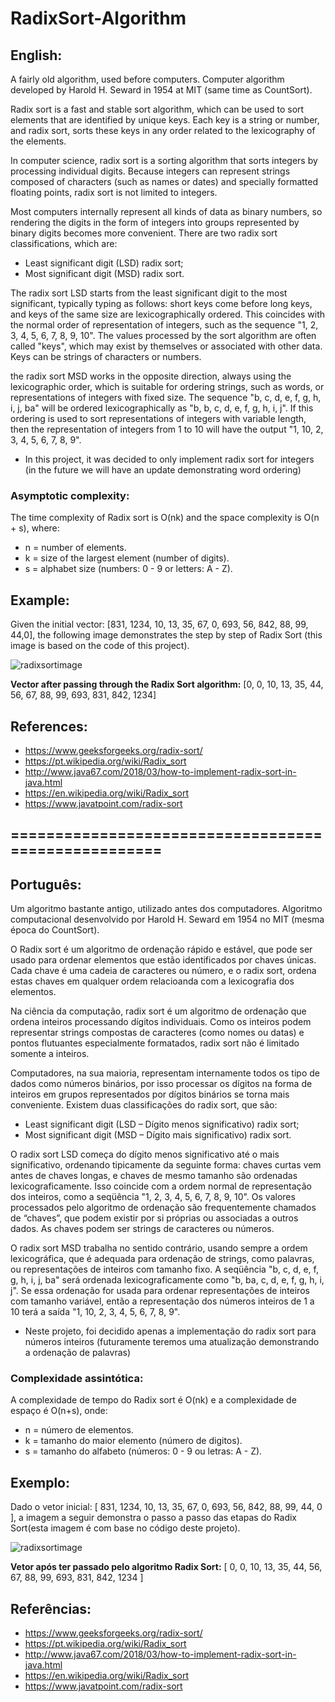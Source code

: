 # RadixSort-Algorithm
## English:

A fairly old algorithm, used before computers. Computer algorithm developed by Harold H. Seward in 1954 at MIT (same time as CountSort).

Radix sort is a fast and stable sort algorithm, which can be used to sort elements that are identified by unique keys. Each key is a string or number, and radix sort, sorts these keys in any order related to the lexicography of the elements.

In computer science, radix sort is a sorting algorithm that sorts integers by processing individual digits. Because integers can represent strings composed of characters (such as names or dates) and specially formatted floating points, radix sort is not limited to integers.

Most computers internally represent all kinds of data as binary numbers, so rendering the digits in the form of integers into groups represented by binary digits becomes more convenient. There are two radix sort classifications, which are:
 - Least significant digit (LSD) radix sort;
 - Most significant digit (MSD) radix sort.

The radix sort LSD starts from the least significant digit to the most significant, typically typing as follows: short keys come before long keys, and keys of the same size are lexicographically ordered. This coincides with the normal order of representation of integers, such as the sequence "1, 2, 3, 4, 5, 6, 7, 8, 9, 10". The values processed by the sort algorithm are often called "keys", which may exist by themselves or associated with other data. Keys can be strings of characters or numbers.

the radix sort MSD works in the opposite direction, always using the lexicographic order, which is suitable for ordering strings, such as words, or representations of integers with fixed size. The sequence "b, c, d, e, f, g, h, i, j, ba" will be ordered lexicographically as "b, b, c, d, e, f, g, h, i, j". If this ordering is used to sort representations of integers with variable length, then the representation of integers from 1 to 10 will have the output "1, 10, 2, 3, 4, 5, 6, 7, 8, 9".

- In this project, it was decided to only implement radix sort for integers (in the future we will have an update demonstrating word ordering)

### Asymptotic complexity:
The time complexity of Radix sort is O(nk) and the space complexity is O(n + s), where:
- n = number of elements.
- k = size of the largest element (number of digits).
- s = alphabet size (numbers: 0 - 9 or letters: A - Z).

## Example:
Given the initial vector: [831, 1234, 10, 13, 35, 67, 0, 693, 56, 842, 88, 99, 44,0], the following image demonstrates the step by step of Radix Sort (this image is based on the code of this project).

![radixsortimage](https://user-images.githubusercontent.com/17066350/51336751-7b5d1a00-1a6c-11e9-893d-9e8436bb87a7.jpg)

**Vector after passing through the Radix Sort algorithm:** [0, 0, 10, 13, 35, 44, 56, 67, 88, 99, 693, 831, 842, 1234]

## References:
 - https://www.geeksforgeeks.org/radix-sort/
 - https://pt.wikipedia.org/wiki/Radix_sort
 - http://www.java67.com/2018/03/how-to-implement-radix-sort-in-java.html
 - https://en.wikipedia.org/wiki/Radix_sort
 - https://www.javatpoint.com/radix-sort
 
## ====================================================

## Português:

Um algoritmo bastante antigo, utilizado antes dos computadores. Algoritmo computacional desenvolvido por Harold H. Seward em 1954 no MIT (mesma época do CountSort).

O Radix sort é um algoritmo de ordenação rápido e estável, que pode ser usado para ordenar elementos que estão identificados por chaves únicas. Cada chave é uma cadeia de caracteres ou número, e o radix sort, ordena estas chaves em qualquer ordem relacioanda com a lexicografia dos elementos.

Na ciência da computação, radix sort é um algoritmo de ordenação que ordena inteiros processando dígitos individuais. Como os inteiros podem representar strings compostas de caracteres (como nomes ou datas) e pontos flutuantes especialmente formatados, radix sort não é limitado somente a inteiros.

Computadores, na sua maioria, representam internamente todos os tipo de dados como números binários, por isso processar os dígitos na forma de inteiros em grupos representados por dígitos binários se torna mais conveniente. Existem duas classificações do radix sort, que são:
 - Least significant digit (LSD – Dígito menos significativo) radix sort;
 - Most significant digit (MSD – Dígito mais significativo) radix sort.

O radix sort LSD começa do dígito menos significativo até o mais significativo, ordenando tipicamente da seguinte forma: chaves curtas vem antes de chaves longas, e chaves de mesmo tamanho são ordenadas lexicograficamente. Isso coincide com a ordem normal de representação dos inteiros, como a seqüência "1, 2, 3, 4, 5, 6, 7, 8, 9, 10". Os valores processados pelo algoritmo de ordenação são frequentemente chamados de “chaves”, que podem existir por si próprias ou associadas a outros dados. As chaves podem ser strings de caracteres ou números.

O radix sort MSD trabalha no sentido contrário, usando sempre a ordem lexicográfica, que é adequada para ordenação de strings, como palavras, ou representações de inteiros com tamanho fixo. A seqüência "b, c, d, e, f, g, h, i, j, ba" será ordenada lexicograficamente como "b, ba, c, d, e, f, g, h, i, j". Se essa ordenação for usada para ordenar representações de inteiros com tamanho variável, então a representação dos números inteiros de 1 a 10 terá a saída "1, 10, 2, 3, 4, 5, 6, 7, 8, 9".

- Neste projeto, foi decidido apenas a implementação do radix sort para números inteiros (futuramente teremos uma atualização demonstrando a ordenação de palavras)

### Complexidade assintótica:
A complexidade de tempo do Radix sort é O(nk) e a complexidade de espaço é O(n+s), onde:
 - n = número de elementos.
 - k = tamanho do maior elemento (número de digitos).
 - s = tamanho do alfabeto (números: 0 - 9 ou letras: A - Z).

## Exemplo:

Dado o vetor inicial: [ 831, 1234, 10, 13, 35, 67, 0, 693, 56, 842, 88, 99, 44, 0 ], a imagem a seguir demonstra o passo a passo das etapas do Radix Sort(esta imagem é com base no código deste projeto).

![radixsortimage](https://user-images.githubusercontent.com/17066350/51336751-7b5d1a00-1a6c-11e9-893d-9e8436bb87a7.jpg)

**Vetor após ter passado pelo algoritmo Radix Sort:** [ 0, 0, 10, 13, 35, 44, 56, 67, 88, 99, 693, 831, 842, 1234 ]

## Referências:
 - https://www.geeksforgeeks.org/radix-sort/
 - https://pt.wikipedia.org/wiki/Radix_sort
 - http://www.java67.com/2018/03/how-to-implement-radix-sort-in-java.html
 - https://en.wikipedia.org/wiki/Radix_sort
 - https://www.javatpoint.com/radix-sort
